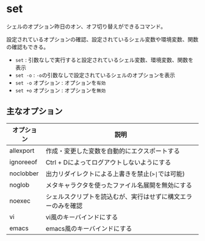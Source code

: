 # set

シェルのオプション昨日のオン、オフ切り替えができるコマンド。

設定されているオプションの確認、設定されているシェル変数や環境変数、関数の確認もできる。

- `set` : 引数なしで実行すると設定されているシェル変数、環境変数、関数を表示
- `set -o` : `-o`の引数なしで設定されているシェルのオプションを表示
- `set -o` オプション : オプションを`有効`
- `set +o` オプション : オプションを`無効`

## 主なオプション

| オプション | 説明                                                         |
|------------|--------------------------------------------------------------|
| allexport  | 作成・変更した変数を自動的にエクスポートする                 |
| ignoreeof  | Ctrl + Dによってログアウトしないようにする                   |
| noclobber  | 出力リダイレクトによる上書きを禁止(`>\|`では可能)            |
| noglob     | メタキャラクタを使ったファイル名展開を無効にする             |
| noexec     | シェルスクリプトを読込むが、実行はせずに構文エラーのみを確認 |
| vi         | vi風のキーバインドにする                                     |
| emacs      | emacs風のキーバインドにする                                  |

